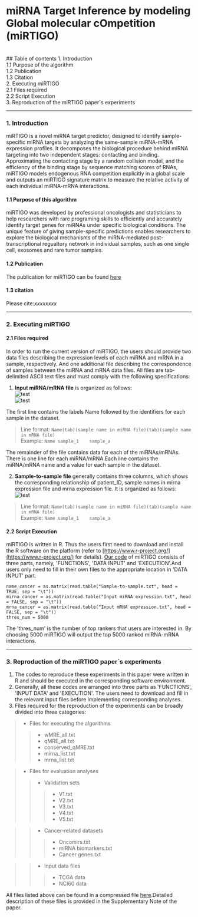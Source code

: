 # miRNA Target Inference by modeling Global molecular cOmpetition (miRTIGO) 
<br>
## Table of contents
1. Introduction<br>
1.1 Purpose of the algorithm<br>
1.2 Publication<br>
1.3 Citation<br>
2. Executing miRTIGO<br>
2.1 Files required<br>
2.2 Script Execution<br>
3. Reproduction of the miRTIGO paper`s experiments<br>



---
### 1. Introduction
miRTIGO is a novel miRNA target predictor, designed to identify sample-specific miRNA targets by  analyzing the same-sample miRNA-mRNA expression profiles. It decomposes the biological procedure behind miRNA targeting into two independent stages: contacting and binding. Approximating the contacting stage by a random collision model, and the efficiency of the binding stage by sequence matching scores of RNAs, miRTIGO models endogenous RNA competition explicitly in a global scale and outputs an miRTIGO signature matrix to measure the relative activity of each individual miRNA-mRNA interactions.

#### 1.1 Purpose of this algorithm
miRTIGO was developed by professional oncologists and statisticians to help researchers with rare programing skills to efficiently and accurately identify target genes for miRNAs under specific biological conditions. The unique feature of giving sample-specific predictions enables researchers to explore the biological mechanisms of the miRNA-mediated post-transcriptional regualtory network in individual samples, such as one single cell, exosomes and rare tumor samples.

#### 1.2 Publication
The publication for miRTIGO can be found [here](https://bmcbioinformatics.biomedcentral.com/articles/10.1186/s12859-017-1812-8)

#### 1.3 citation
Please cite:*xxxxxxxx*

---
### 2. Executing miRTIGO
####  2.1 Files required
In order to run the current version of miRTIGO, the users should provide two data files describing the expression levels of each miRNA and mRNA in a sample, respectively. And one additional file describing the correspondence of samples between the miRNA and mRNA data files. All files are tab-delimited ASCII text files and must comply with the following specifications:

1. **Input miRNA/mRNA file** is organized as follows:<br>
![test](https://github.com/Henripan/Wepro/blob/master/input%20miRNA%20file.png)<br>
![test](https://github.com/Henripan/Wepro/blob/master/input%20miRNA%20file.png)<br>

The first line contains the labels Name followed by the identifiers for each sample in the dataset. <br>
>Line format: `Name(tab)(sample name in miRNA file)(tab)(sample name in mRNA file)`<br>
>Example: `Name	sample_1	sample_a`<br>

The remainder of the file contains data for each of the miRNAs/mRNAs. There is one line for each miRNA/mRNA.Each line contains the miRNA/mRNA name and a value for each sample in the dataset.<br>

2. **Sample-to-sample file** generally contains three columns, which shows the corresponding relationship of patient_ID, sample names in mirna expression file and mrna expression file. It is organized as follows:<br>
![test](https://github.com/Henripan/Wepro/blob/master/input%20miRNA%20file.png)<br>
 
>Line format: `Name(tab)(sample name in miRNA file)(tab)(sample name in mRNA file)`<br>
>Example: `Name	sample_1	sample_a`<br>

#### 2.2 Script Execution<br>

miRTIGO is written in R. Thus the users first need to download and install the R software on the platform (refer to [https://www.r-project.org/](https://www.r-project.org/) for details). [Our code](https://github.com/Henripan/Wepro/blob/master/Test1.txt) of miRTIGO consists of three parts, namely, 'FUNCTIONS', 'DATA INPUT' and 'EXECUTION'.And users only need to fill in their own files to the appropriate location in 'DATA INPUT' part.<br>

`name_cancer = as.matrix(read.table("Sample-to-sample.txt", head = TRUE, sep = "\t"))`<br>
`mirna_cancer = as.matrix(read.table("Input miRNA expression.txt", head = FALSE, sep = "\t"))`<br>
`mrna_cancer = as.matrix(read.table("Input mRNA expression.txt", head = FALSE, sep = "\t"))`<br>
`thres_num = 5000`<br>

The 'thres_num' is the number of top rankers that users are interested in. By choosing 5000 miRTIGO will output the top 5000 ranked miRNA-mRNA interactions.<br>

---
### 3. Reproduction of the miRTIGO paper`s experiments<br>
1. The codes to reproduce these experiments in this paper were written in R and should be executed in the corresponding software environment.<br> 
2. Generally, all these codes are arranged into three parts as 'FUNCTIONS', 'INPUT DATA' and 'EXECUTION'. The users need to download and fill in the relevant input files before implementing corresponding analyses.<br>
3. Files required for the reproduction of the experiments can be broadly divided into three categories:<br>
>* Files for executing the algorithms<br>
>>* wMRE_all.txt<br>
>>* qMRE_all.txt<br>
>>* conserved_qMRE.txt<br> 
>>* mirna_list.txt<br>
>>* mrna_list.txt<br>

>* Files for evaluation analyses<br>
>>* Validation sets<br>
>>>* V1.txt<br>
>>>* V2.txt<br>
>>>* V3.txt<br>
>>>* V4.txt<br>
>>>* V5.txt<br>

>>* Cancer-related datasets<br>
>>>* Oncomirs.txt<br>
>>>* miRNA biomarkers.txt<br>
>>>* Cancer genes.txt<br> 

>>* Input data files<br>
>>>* TCGA data
>>>* NCI60 data
	
All files listed above can be found in a compressed file [here]().Detailed description of these files is provided in the Supplementary Note of the paper.<br>
